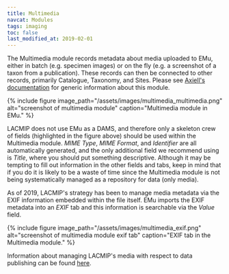```yaml
---
title: Multimedia
navcat: Modules
tags: imaging
toc: false
last_modified_at: 2019-02-01
---
```

The Multimedia module records metadata about media uploaded to EMu, either in batch (e.g. specimen images) or on the fly (e.g. a screenshot of a taxon from a publication). These records can then be connected to other records, primarily Catalogue, Taxonomy, and Sites. Please see [Axiell's documentation](http://help.emu.axiell.com/latest/en/Topics/Common/Multimedia%20module.htm) for generic information about this module.

{% include figure image_path="/assets/images/multimedia_multimedia.png" alt="screenshot of multimedia module" caption="Multimedia module in EMu." %}

LACMIP does not use EMu as a DAMS, and therefore only a skeleton crew of fields (highlighted in the figure above) should be used within the Multimedia module. *MIME Type*, *MIME Format*, and *Identifier* are all automatically generated, and the only additional field we recommend using is *Title*, where you should put something descriptive. Although it may be tempting to fill out information in the other fields and tabs, keep in mind that if you do it is likely to be a waste of time since the Multimedia module is not being systematically managed as a repository for data (only media).

As of 2019, LACMIP's strategy has been to manage media metadata via the EXIF information embedded within the file itself. EMu imports the EXIF metadata into an *EXIF* tab and this information is searchable via the *Value* field.

{% include figure image_path="/assets/images/multimedia_exif.png" alt="screenshot of multimedia module exif tab" caption="EXIF tab in the Multimedia module." %}

Information about managing LACMIP's media with respect to data publishing can be found [here](https://lacmip.github.io/emu/documentation/ipt/).
